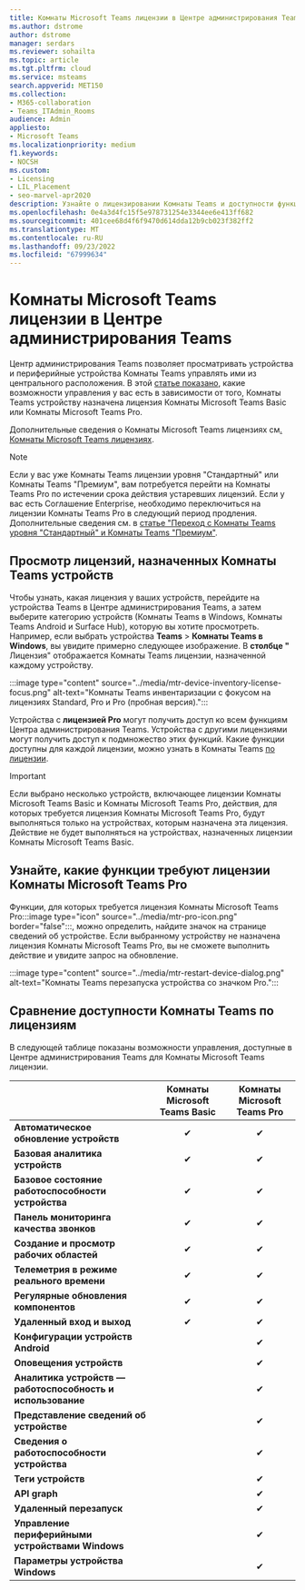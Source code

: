 ```yaml
---
title: Комнаты Microsoft Teams лицензии в Центре администрирования Teams
ms.author: dstrome
author: dstrome
manager: serdars
ms.reviewer: sohailta
ms.topic: article
ms.tgt.pltfrm: cloud
ms.service: msteams
search.appverid: MET150
ms.collection:
- M365-collaboration
- Teams_ITAdmin_Rooms
audience: Admin
appliesto:
- Microsoft Teams
ms.localizationpriority: medium
f1.keywords:
- NOCSH
ms.custom:
- Licensing
- LIL_Placement
- seo-marvel-apr2020
description: Узнайте о лицензировании Комнаты Teams и доступности функций в Центре администрирования Teams и сравните их.
ms.openlocfilehash: 0e4a3d4fc15f5e978731254e3344ee6e413ff682
ms.sourcegitcommit: 401cee68d4f6f9470d614dda12b9cb023f382ff2
ms.translationtype: MT
ms.contentlocale: ru-RU
ms.lasthandoff: 09/23/2022
ms.locfileid: "67999634"
---
```

# <a name="microsoft-teams-rooms-license-overview-in-teams-admin-center"></a>Комнаты Microsoft Teams лицензии в Центре администрирования Teams

Центр администрирования Teams позволяет просматривать устройства и периферийные устройства Комнаты Teams управлять ими из центрального расположения. В этой [статье показано](#comparison-of-teams-rooms-feature-availability-by-license), какие возможности управления у вас есть в зависимости от того, Комнаты Teams устройству назначена лицензия Комнаты Microsoft Teams Basic или Комнаты Microsoft Teams Pro.

Дополнительные сведения о Комнаты Microsoft Teams лицензиях см[. Комнаты Microsoft Teams лицензиях](rooms-licensing.md).

> [!NOTE]
> Если у вас уже Комнаты Teams лицензии уровня "Стандартный" или Комнаты Teams "Премиум", вам потребуется перейти на Комнаты Teams Pro по истечении срока действия устаревших лицензий. Если у вас есть Соглашение Enterprise, необходимо переключиться на лицензии Комнаты Teams Pro в следующий период продления. Дополнительные сведения см. в [статье "Переход с Комнаты Teams уровня "Стандартный" и Комнаты Teams "Премиум"](rooms-licensing.md#switching-from-teams-rooms-standard-and-teams-rooms-premium).

## <a name="see-which-licenses-are-assigned-to-teams-rooms-devices"></a>Просмотр лицензий, назначенных Комнаты Teams устройств

Чтобы узнать, какая лицензия у ваших устройств, перейдите на устройства Teams в Центре администрирования Teams, а затем выберите категорию устройств (Комнаты Teams в Windows, Комнаты Teams Android и Surface Hub), которую вы хотите просмотреть. Например, если выбрать устройства **Teams** >  **Комнаты Teams в Windows**, вы увидите примерно следующее изображение. В **столбце "** Лицензия" отображается Комнаты Teams лицензии, назначенной каждому устройству.

:::image type="content" source="../media/mtr-device-inventory-license-focus.png" alt-text="Комнаты Teams инвентаризации с фокусом на лицензиях Standard, Pro и Pro (пробная версия).":::

Устройства с **лицензией Pro** могут получить доступ ко всем функциям Центра администрирования Teams. Устройства с другими лицензиями могут получить доступ к подмножество этих функций. Какие функции доступны для каждой лицензии, можно узнать в Комнаты Teams [по лицензии](#comparison-of-teams-rooms-feature-availability-by-license).

> [!IMPORTANT]
> Если выбрано несколько устройств, включающее лицензии Комнаты Microsoft Teams Basic и Комнаты Microsoft Teams Pro, действия, для которых требуется лицензия Комнаты Microsoft Teams Pro, будут выполняться только на устройствах, которым назначена эта лицензия. Действие не будет выполняться на устройствах, назначенных лицензии Комнаты Microsoft Teams Basic.

## <a name="see-which-features-require-a-microsoft-teams-rooms-pro-license"></a>Узнайте, какие функции требуют лицензии Комнаты Microsoft Teams Pro

Функции, для которых требуется лицензия Комнаты Microsoft Teams Pro:::image type="icon" source="../media/mtr-pro-icon.png" border="false":::, можно определить, найдите значок на странице сведений об устройстве. Если выбранному устройству не назначена лицензия Комнаты Microsoft Teams Pro, вы не сможете выполнить действие и увидите запрос на обновление.

:::image type="content" source="../media/mtr-restart-device-dialog.png" alt-text="Комнаты Teams перезапуска устройства со значком Pro.":::

## <a name="comparison-of-teams-rooms-feature-availability-by-license"></a>Сравнение доступности Комнаты Teams по лицензиям

В следующей таблице показаны возможности управления, доступные в Центре администрирования Teams для Комнаты Microsoft Teams лицензии.

|                                               | Комнаты Microsoft Teams Basic | Комнаты Microsoft Teams Pro |
|:----------------------------------------------|:---------------------------:|:-------------------------:|
| **Автоматическое обновление устройств**                  | &#x2714;                    | &#x2714;                  |
| **Базовая аналитика устройств**                    | &#x2714;                    | &#x2714;                  |
| **Базовое состояние работоспособности устройства**                       | &#x2714;                    | &#x2714;                  |
| **Панель мониторинга качества звонков**                    | &#x2714;                    | &#x2714;                  |
| **Создание и просмотр рабочих областей**                | &#x2714;                    | &#x2714;                  |
| **Телеметрия в режиме реального времени**                       | &#x2714;                    | &#x2714;                  |
| **Регулярные обновления компонентов**                   | &#x2714;                    | &#x2714;                  |
| **Удаленный вход и выход**               | &#x2714;                    | &#x2714;                  |
| **Конфигурации устройств Android**             |                             | &#x2714;                  |
| **Оповещения устройств**                             |                             | &#x2714;                  |
| **Аналитика устройств — работоспособность и использование** |                             | &#x2714;                  |
| **Представление сведений об устройстве**                        |                             | &#x2714;                  |
| **Сведения о работоспособности устройства**                     |                             | &#x2714;                  |
| **Теги устройств**                               |                             | &#x2714;                  |
| **API graph**                                |                             | &#x2714;                  |
| **Удаленный перезапуск**                            |                             | &#x2714;                  |
| **Управление периферийными устройствами Windows**     |                             | &#x2714;                  |
| **Параметры устройства Windows**                   |                             | &#x2714;                  |
